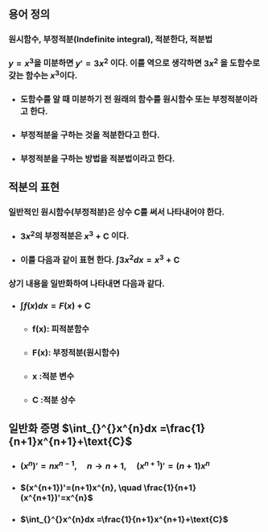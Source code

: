 ## 용어 정의
### 원시함수, 부정적분(Indefinite integral), 적분한다, 적분법
### $y=x^{3}$을 미분하면 $y'=3x^{2}$ 이다. 이를 역으로 생각하면 $3x^{2}$  을 도함수로 갖는 함수는  $x^{3}$이다.
+ ### 도함수를 알 때 미분하기 전 원래의 함수를 원시함수 또는 부정적분이라고 한다.
+ ### 부정적분을 구하는 것을 적분한다고 한다.
+ ### 부정적분을 구하는 방법을 적분법이라고 한다.

## 적분의 표현
### 일반적인 원시함수(부정적분)은 상수 C를 써서 나타내어야 한다.
+ ### $3x^{2}$의  부정적분은 $x^{3}+\text{C}$ 이다.
+ ### 이를 다음과 같이 표현 한다. $\int_{}^{}3x^{2}dx = x^{3}+\text{C}$
### 상기 내용을 일반화하여 나타내면 다음과 같다. 
+ ### $\int_{}^{}f(x)dx = F(x)+\text{C}$
  + ### f(x): 피적분함수
  + ### F(x): 부정적분(원시함수)
  + ### x :적분 변수
  + ### C :적분 상수

## 일반화 증명 $\int_{}^{}x^{n}dx =\frac{1}{n+1}x^{n+1}+\text{C}$
+ ### $(x^{n})'=nx^{n-1},\quad  n\longrightarrow n+1, \quad (x^{n+1})'=(n+1)x^{n}$
+ ### $(x^{n+1})'=(n+1)x^{n}, \quad \frac{1}{n+1}(x^{n+1})'=x^{n}$
+ ### $\int_{}^{}x^{n}dx =\frac{1}{n+1}x^{n+1}+\text{C}$
